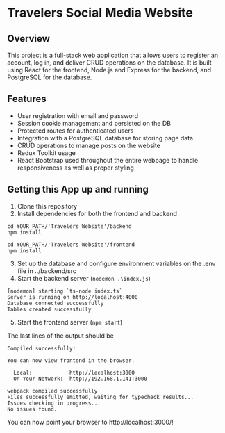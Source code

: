# Travelers Social Media Website

## Overview
This project is a full-stack web application that allows users to register an account, log in, and deliver CRUD operations on the database. It is built using React for the frontend, Node.js and Express for the backend, and PostgreSQL for the database.

## Features
- User registration with email and password
- Session cookie management and persisted on the DB
- Protected routes for authenticated users
- Integration with a PostgreSQL database for storing page data
- CRUD operations to manage posts on the website
- Redux Toolkit usage
- React Bootstrap used throughout the entire webpage to handle responsiveness as well as proper styling

## Getting this App up and running
1. Clone this repository
2. Install dependencies for both the frontend and backend
```
cd YOUR_PATH/'Travelers Website'/backend
npm install

cd YOUR_PATH/'Travelers Website'/frontend
npm install
```
3. Set up the database and configure environment variables on the .env file in ../backend/src
4. Start the backend server
(`nodemon .\index.js`)
```
[nodemon] starting `ts-node index.ts`
Server is running on http://localhost:4000
Database connected successfully
Tables created successfully
```
5. Start the frontend server
(`npm start`)

The last lines of the output should be
```
Compiled successfully!

You can now view frontend in the browser.

  Local:            http://localhost:3000
  On Your Network:  http://192.168.1.141:3000

webpack compiled successfully
Files successfully emitted, waiting for typecheck results...
Issues checking in progress...
No issues found.
```

You can now point your browser to http://localhost:3000/!